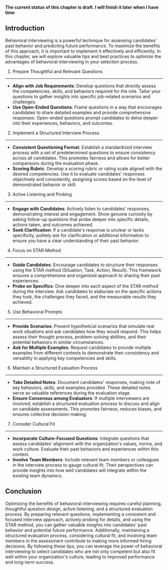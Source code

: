 **The current status of this chapter is draft. I will finish it later when I have time**

Introduction
------------

Behavioral interviewing is a powerful technique for assessing candidates' past behavior and predicting future performance. To maximize the benefits of this approach, it is important to implement it effectively and efficiently. In this chapter, we will explore valuable tips and best practices to optimize the advantages of behavioral interviewing in your selection process.

1. Prepare Thoughtful and Relevant Questions
--------------------------------------------

* **Align with Job Requirements**: Develop questions that directly assess the competencies, skills, and behaviors required for the role. Tailor your questions to gather insights into specific job-related scenarios and challenges.
* **Use Open-Ended Questions**: Frame questions in a way that encourages candidates to share detailed examples and provide comprehensive responses. Open-ended questions prompt candidates to delve deeper into their experiences, behaviors, and outcomes.

2. Implement a Structured Interview Process
-------------------------------------------

* **Consistent Questioning Format**: Establish a standardized interview process with a set of predetermined questions to ensure consistency across all candidates. This promotes fairness and allows for better comparisons during the evaluation phase.
* **Scoring Rubric**: Develop a scoring rubric or rating scale aligned with the desired competencies. Use it to evaluate candidates' responses objectively and consistently, assigning scores based on the level of demonstrated behavior or skill.

3. Active Listening and Probing
-------------------------------

* **Engage with Candidates**: Actively listen to candidates' responses, demonstrating interest and engagement. Show genuine curiosity by asking follow-up questions that probe deeper into specific details, actions taken, and outcomes achieved.
* **Seek Clarification**: If a candidate's response is unclear or lacks specificity, politely ask for clarification or additional information to ensure you have a clear understanding of their past behavior.

4. Focus on STAR Method
-----------------------

* **Guide Candidates**: Encourage candidates to structure their responses using the STAR method (Situation, Task, Action, Result). This framework ensures a comprehensive and organized approach to sharing their past experiences.
* **Probe on Specifics**: Dive deeper into each aspect of the STAR method during the interview. Ask candidates to elaborate on the specific actions they took, the challenges they faced, and the measurable results they achieved.

5. Use Behavioral Prompts
-------------------------

* **Provide Scenarios**: Present hypothetical scenarios that simulate real work situations and ask candidates how they would respond. This helps assess their thought process, problem-solving abilities, and their potential behaviors in similar circumstances.
* **Ask for Multiple Examples**: Request candidates to provide multiple examples from different contexts to demonstrate their consistency and versatility in applying key competencies and skills.

6. Maintain a Structured Evaluation Process
-------------------------------------------

* **Take Detailed Notes**: Document candidates' responses, making note of key behaviors, skills, and examples provided. These detailed notes serve as valuable references during the evaluation stage.
* **Ensure Consensus among Evaluators**: If multiple interviewers are involved, establish a structured evaluation process to discuss and align on candidate assessments. This promotes fairness, reduces biases, and ensures collective decision-making.

7. Consider Cultural Fit
------------------------

* **Incorporate Culture-Focused Questions**: Integrate questions that assess candidates' alignment with the organization's values, norms, and work culture. Evaluate their past behaviors and experiences within this context.
* **Involve Team Members**: Include relevant team members or colleagues in the interview process to gauge cultural fit. Their perspectives can provide insights into how well candidates will integrate within the existing team dynamics.

Conclusion
----------

Optimizing the benefits of behavioral interviewing requires careful planning, thoughtful question design, active listening, and a structured evaluation process. By preparing relevant questions, implementing a consistent and focused interview approach, actively probing for details, and using the STAR method, you can gather valuable insights into candidates' past behavior and potential future performance. Additionally, maintaining a structured evaluation process, considering cultural fit, and involving team members in the assessment contribute to making more informed hiring decisions. By following these tips, you can leverage the power of behavioral interviewing to select candidates who are not only competent but also fit well within your organization's culture, leading to improved performance and long-term success.
